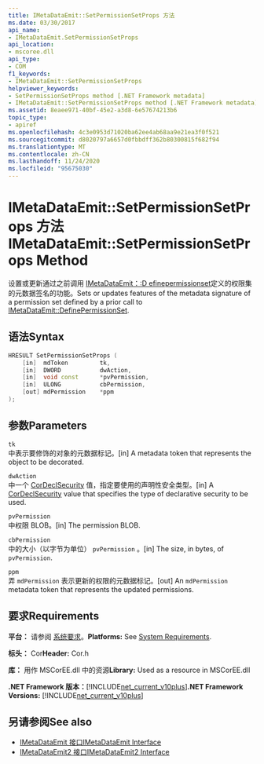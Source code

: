 ```yaml
---
title: IMetaDataEmit::SetPermissionSetProps 方法
ms.date: 03/30/2017
api_name:
- IMetaDataEmit.SetPermissionSetProps
api_location:
- mscoree.dll
api_type:
- COM
f1_keywords:
- IMetaDataEmit::SetPermissionSetProps
helpviewer_keywords:
- SetPermissionSetProps method [.NET Framework metadata]
- IMetaDataEmit::SetPermissionSetProps method [.NET Framework metadata]
ms.assetid: 8eaee971-40bf-45e2-a3d8-6e57674213b6
topic_type:
- apiref
ms.openlocfilehash: 4c3e0953d71020ba62ee4ab68aa9e21ea3f0f521
ms.sourcegitcommit: d8020797a6657d0fbbdff362b80300815f682f94
ms.translationtype: MT
ms.contentlocale: zh-CN
ms.lasthandoff: 11/24/2020
ms.locfileid: "95675030"
---
```

# <a name="imetadataemitsetpermissionsetprops-method"></a><span data-ttu-id="f2b76-102">IMetaDataEmit::SetPermissionSetProps 方法</span><span class="sxs-lookup"><span data-stu-id="f2b76-102">IMetaDataEmit::SetPermissionSetProps Method</span></span>

<span data-ttu-id="f2b76-103">设置或更新通过之前调用 [IMetaDataEmit：:D efinepermissionset](imetadataemit-definepermissionset-method.md)定义的权限集的元数据签名的功能。</span><span class="sxs-lookup"><span data-stu-id="f2b76-103">Sets or updates features of the metadata signature of a permission set defined by a prior call to [IMetaDataEmit::DefinePermissionSet](imetadataemit-definepermissionset-method.md).</span></span>  
  
## <a name="syntax"></a><span data-ttu-id="f2b76-104">语法</span><span class="sxs-lookup"><span data-stu-id="f2b76-104">Syntax</span></span>  
  
```cpp  
HRESULT SetPermissionSetProps (
    [in]  mdToken         tk,
    [in]  DWORD           dwAction,
    [in]  void const      *pvPermission,
    [in]  ULONG           cbPermission,
    [out] mdPermission    *ppm
);  
```  
  
## <a name="parameters"></a><span data-ttu-id="f2b76-105">参数</span><span class="sxs-lookup"><span data-stu-id="f2b76-105">Parameters</span></span>  

 `tk`  
 <span data-ttu-id="f2b76-106">中表示要修饰的对象的元数据标记。</span><span class="sxs-lookup"><span data-stu-id="f2b76-106">[in] A metadata token that represents the object to be decorated.</span></span>  
  
 `dwAction`  
 <span data-ttu-id="f2b76-107">中一个 [CorDeclSecurity](cordeclsecurity-enumeration.md) 值，指定要使用的声明性安全类型。</span><span class="sxs-lookup"><span data-stu-id="f2b76-107">[in] A [CorDeclSecurity](cordeclsecurity-enumeration.md) value that specifies the type of declarative security to be used.</span></span>  
  
 `pvPermission`  
 <span data-ttu-id="f2b76-108">中权限 BLOB。</span><span class="sxs-lookup"><span data-stu-id="f2b76-108">[in] The permission BLOB.</span></span>  
  
 `cbPermission`  
 <span data-ttu-id="f2b76-109">中的大小（以字节为单位） `pvPermission` 。</span><span class="sxs-lookup"><span data-stu-id="f2b76-109">[in] The size, in bytes, of `pvPermission`.</span></span>  
  
 `ppm`  
 <span data-ttu-id="f2b76-110">弄 `mdPermission` 表示更新的权限的元数据标记。</span><span class="sxs-lookup"><span data-stu-id="f2b76-110">[out] An `mdPermission` metadata token that represents the updated permissions.</span></span>  
  
## <a name="requirements"></a><span data-ttu-id="f2b76-111">要求</span><span class="sxs-lookup"><span data-stu-id="f2b76-111">Requirements</span></span>  

 <span data-ttu-id="f2b76-112">**平台：** 请参阅 [系统要求](../../get-started/system-requirements.md)。</span><span class="sxs-lookup"><span data-stu-id="f2b76-112">**Platforms:** See [System Requirements](../../get-started/system-requirements.md).</span></span>  
  
 <span data-ttu-id="f2b76-113">**标头：** Cor</span><span class="sxs-lookup"><span data-stu-id="f2b76-113">**Header:** Cor.h</span></span>  
  
 <span data-ttu-id="f2b76-114">**库：** 用作 MSCorEE.dll 中的资源</span><span class="sxs-lookup"><span data-stu-id="f2b76-114">**Library:** Used as a resource in MSCorEE.dll</span></span>  
  
 <span data-ttu-id="f2b76-115">**.NET Framework 版本：**[!INCLUDE[net_current_v10plus](../../../../includes/net-current-v10plus-md.md)]</span><span class="sxs-lookup"><span data-stu-id="f2b76-115">**.NET Framework Versions:** [!INCLUDE[net_current_v10plus](../../../../includes/net-current-v10plus-md.md)]</span></span>  
  
## <a name="see-also"></a><span data-ttu-id="f2b76-116">另请参阅</span><span class="sxs-lookup"><span data-stu-id="f2b76-116">See also</span></span>

- [<span data-ttu-id="f2b76-117">IMetaDataEmit 接口</span><span class="sxs-lookup"><span data-stu-id="f2b76-117">IMetaDataEmit Interface</span></span>](imetadataemit-interface.md)
- [<span data-ttu-id="f2b76-118">IMetaDataEmit2 接口</span><span class="sxs-lookup"><span data-stu-id="f2b76-118">IMetaDataEmit2 Interface</span></span>](imetadataemit2-interface.md)
